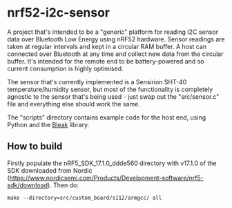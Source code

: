 # nrf52-i2c-sensor

A project that's intended to be a "generic" platform for reading I2C sensor data over Bluetooth Low Energy using nRF52 hardware. Sensor readings are taken at regular intervals
and kept in a circular RAM buffer. A host can connected over Bluetooth at any time and collect new data from the circular buffer. It's intended for the
remote end to
be battery-powered and so current consumption is highly optimised.

The sensor that's currently implemented is a Sensirion SHT-40 temperature/humidity sensor, but most of the functionality is completely agnostic to the
sensor that's being used - just swap out the "src/sensor.c" file and everything else should work the same.

The "scripts" directory contains example code for the host end, using Python and the [Bleak](https://pypi.org/project/bleak/) library.

## How to build

Firstly populate the nRF5_SDK_17.1.0_ddde560 directory with v17.1.0 of the SDK downloaded from Nordic (https://www.nordicsemi.com/Products/Development-software/nrf5-sdk/download). Then do:

```
make --directory=src/custom_board/s112/armgcc/ all
```
